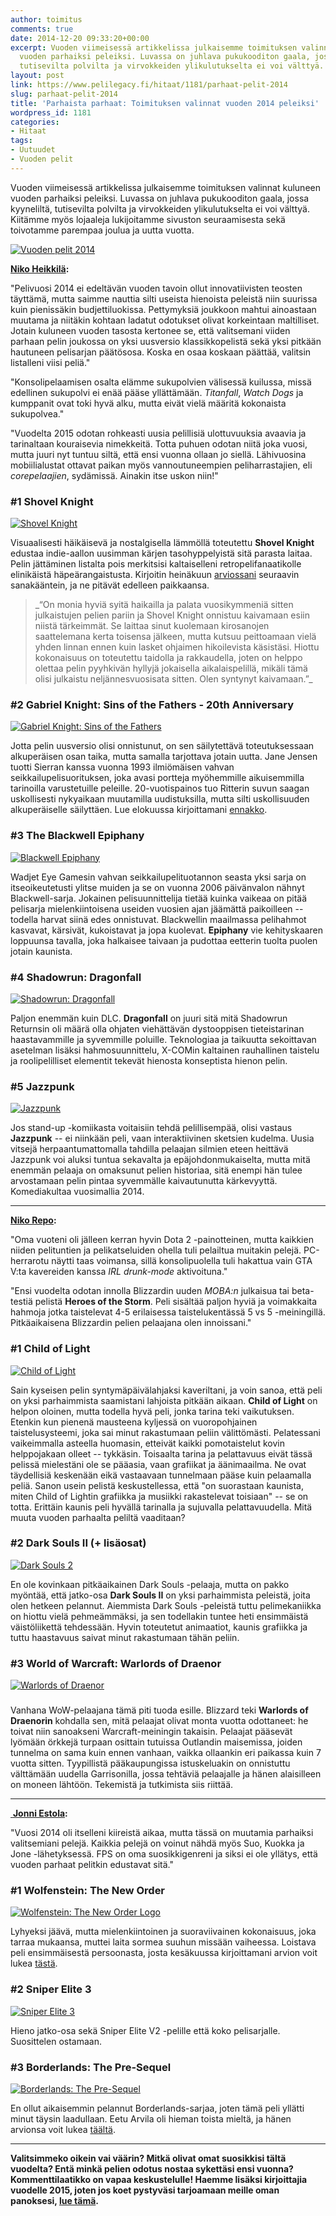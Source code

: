```yaml
---
author: toimitus
comments: true
date: 2014-12-20 09:33:20+00:00
excerpt: Vuoden viimeisessä artikkelissa julkaisemme toimituksen valinnat kuluneen
  vuoden parhaiksi peleiksi. Luvassa on juhlava pukukooditon gaala, jossa kyyneliltä,
  tutisevilta polvilta ja virvokkeiden ylikulutukselta ei voi välttyä.
layout: post
link: https://www.pelilegacy.fi/hitaat/1181/parhaat-pelit-2014
slug: parhaat-pelit-2014
title: 'Parhaista parhaat: Toimituksen valinnat vuoden 2014 peleiksi'
wordpress_id: 1181
categories:
- Hitaat
tags:
- Uutuudet
- Vuoden pelit
---
```


Vuoden viimeisessä artikkelissa julkaisemme toimituksen valinnat kuluneen vuoden parhaiksi peleiksi. Luvassa on juhlava pukukooditon gaala, jossa kyyneliltä, tutisevilta polvilta ja virvokkeiden ylikulutukselta ei voi välttyä. Kiitämme myös lojaaleja lukijoitamme sivuston seuraamisesta sekä toivotamme parempaa joulua ja uutta vuotta.



[![Vuoden pelit 2014](http://www.pelilegacy.fi/wp-content/uploads/2014/12/peli_legacy_vuoden_pelit.png)](http://www.pelilegacy.fi/wp-content/uploads/2014/12/peli_legacy_vuoden_pelit.png)

**[Niko Heikkilä](http://www.pelilegacy.fi/tekijat/niko-heikkila):**

"Pelivuosi 2014 ei edeltävän vuoden tavoin ollut innovatiivisten teosten täyttämä, mutta saimme nauttia silti useista hienoista peleistä niin suurissa kuin pienissäkin budjettiluokissa. Pettymyksiä joukkoon mahtui ainoastaan muutama ja niitäkin kohtaan ladatut odotukset olivat korkeintaan maltilliset. Jotain kuluneen vuoden tasosta kertonee se, että valitsemani viiden parhaan pelin joukossa on yksi uusversio klassikkopelistä sekä yksi pitkään hautuneen pelisarjan päätösosa. Koska en osaa koskaan päättää, valitsin listalleni viisi peliä."

"Konsolipelaamisen osalta elämme sukupolvien välisessä kuilussa, missä edellinen sukupolvi ei enää pääse yllättämään. _Titanfall_, _Watch Dogs_ ja kumppanit ovat toki hyvä alku, mutta eivät vielä määritä kokonaista sukupolvea."

"Vuodelta 2015 odotan rohkeasti uusia pelillisiä ulottuvuuksia avaavia ja tarinaltaan kouraisevia nimekkeitä. Totta puhuen odotan niitä joka vuosi, mutta juuri nyt tuntuu siltä, että ensi vuonna ollaan jo siellä. Lähivuosina mobiilialustat ottavat paikan myös vannoutuneempien peliharrastajien, eli _corepelaajien_, sydämissä. Ainakin itse uskon niin!"



### **#1 Shovel Knight**



[![Shovel Knight](http://www.pelilegacy.fi/wp-content/uploads/2014/12/shovel_knight-600x225.jpg)](http://www.pelilegacy.fi/wp-content/uploads/2014/12/shovel_knight.jpg)

Visuaalisesti häikäisevä ja nostalgisella lämmöllä toteutettu **Shovel Knight** edustaa indie-aallon uusimman kärjen tasohyppelyistä sitä parasta laitaa. Pelin jättäminen listalta pois merkitsisi kaltaiselleni retropelifanaatikolle elinikäistä häpeärangaistusta. Kirjoitin heinäkuun [arviossani](http://www.pelilegacy.fi/arvostelut/754/shovel-knight-kaivaa-tiensa-pelaamisen-kulta-aikaan) seuraavin sanakääntein, ja ne pitävät edelleen paikkaansa.



<blockquote>_“On monia hyviä syitä haikailla ja palata vuosikymmeniä sitten julkaistujen pelien pariin ja Shovel Knight onnistuu kaivamaan esiin niistä tärkeimmät. Se laittaa sinut kuolemaan kirosanojen saattelemana kerta toisensa jälkeen, mutta kutsuu peittoamaan vielä yhden linnan ennen kuin lasket ohjaimen hikoilevista käsistäsi. Hiottu kokonaisuus on toteutettu taidolla ja rakkaudella, joten on helppo olettaa pelin pyyhkivän hyllyjä jokaisella aikalaispelillä, mikäli tämä olisi julkaistu neljännesvuosisata sitten. Olen syntynyt kaivamaan.”_</blockquote>





### **#2 Gabriel Knight: Sins of the Fathers - 20th Anniversary**



[![Gabriel Knight: Sins of the Fathers](http://www.pelilegacy.fi/wp-content/uploads/2014/12/gabriel_knight-600x225.jpg)](http://www.pelilegacy.fi/wp-content/uploads/2014/12/gabriel_knight.jpg)

Jotta pelin uusversio olisi onnistunut, on sen säilytettävä toteutuksessaan alkuperäisen osan taika, mutta samalla tarjottava jotain uutta. Jane Jensen tuotti Sierran kanssa vuonna 1993 ilmiömäisen vahvan seikkailupelisuorituksen, joka avasi portteja myöhemmille aikuisemmilla tarinoilla varustetuille peleille. 20-vuotispainos tuo Ritterin suvun saagan uskollisesti nykyaikaan muutamilla uudistuksilla, mutta silti uskollisuuden alkuperäiselle säilyttäen. Lue elokuussa kirjoittamani [ennakko](http://www.pelilegacy.fi/arvostelut/898/ennakko-gabriel-knightin-isien-synnit-uudessa-valossa).



### **#3 The Blackwell Epiphany**



[![Blackwell Epiphany](http://www.pelilegacy.fi/wp-content/uploads/2014/12/blackwell_epiphany-600x153.png)](http://www.pelilegacy.fi/wp-content/uploads/2014/12/blackwell_epiphany.png)

Wadjet Eye Gamesin vahvan seikkailupelituotannon seasta yksi sarja on itseoikeutetusti ylitse muiden ja se on vuonna 2006 päivänvalon nähnyt Blackwell-sarja. Jokainen pelisuunnittelija tietää kuinka vaikeaa on pitää pelisarja mielenkiintoisena useiden vuosien ajan jäämättä paikoilleen -- todella harvat siinä edes onnistuvat. Blackwellin maailmassa pelihahmot kasvavat, kärsivät, kukoistavat ja jopa kuolevat. **Epiphany** vie kehityskaaren loppuunsa tavalla, joka halkaisee taivaan ja pudottaa eetterin tuolta puolen jotain kaunista.



### **#4 Shadowrun: Dragonfall**



[![Shadowrun: Dragonfall](http://www.pelilegacy.fi/wp-content/uploads/2014/12/shadowrun_dragonfall-600x320.png)](http://www.pelilegacy.fi/wp-content/uploads/2014/12/shadowrun_dragonfall.png)

Paljon enemmän kuin DLC. **Dragonfall** on juuri sitä mitä Shadowrun Returnsin oli määrä olla ohjaten viehättävän dystooppisen tieteistarinan haastavammille ja syvemmille poluille. Teknologiaa ja taikuutta sekoittavan asetelman lisäksi hahmosuunnittelu, X-COMin kaltainen rauhallinen taistelu ja roolipelilliset elementit tekevät hienosta konseptista hienon pelin.



### **#5 Jazzpunk**



[![Jazzpunk](http://www.pelilegacy.fi/wp-content/uploads/2014/12/jazzpunk-600x240.png)](http://www.pelilegacy.fi/wp-content/uploads/2014/12/jazzpunk.png)

Jos stand-up -komiikasta voitaisiin tehdä pelillisempää, olisi vastaus **Jazzpunk** -- ei niinkään peli, vaan interaktiivinen sketsien kudelma. Uusia vitsejä herpaantumattomalla tahdilla pelaajan silmien eteen heittävä Jazzpunk voi aluksi tuntua sekavalta ja epäjohdonmukaiselta, mutta mitä enemmän pelaaja on omaksunut pelien historiaa, sitä enempi hän tulee arvostamaan pelin pintaa syvemmälle kaivautunutta kärkevyyttä. Komediakultaa vuosimallia 2014.



* * *



**[Niko Repo](http://www.pelilegacy.fi/tekijat/niko-repo):**

"Oma vuoteni oli jälleen kerran hyvin Dota 2 -painotteinen, mutta kaikkien niiden pelituntien ja pelikatseluiden ohella tuli pelailtua muitakin pelejä. PC-herrarotu näytti taas voimansa, sillä konsolipuolella tuli hakattua vain GTA V:ta kavereiden kanssa _IRL drunk-mode_ aktivoituna."

"Ensi vuodelta odotan innolla Blizzardin uuden _MOBA:n_ julkaisua tai beta-testiä pelistä **Heroes of the Storm**. Peli sisältää paljon hyviä ja voimakkaita hahmoja jotka taistelevat 4-5 erilaisessa taistelukentässä 5 vs 5 -meiningillä. Pitkäaikaisena Blizzardin pelien pelaajana olen innoissani."



### **#1 Child of Light**



[![Child of Light](http://www.pelilegacy.fi/wp-content/uploads/2014/12/child-of-light-600x305.jpg)](http://www.pelilegacy.fi/wp-content/uploads/2014/12/child-of-light.jpg)

Sain kyseisen pelin syntymäpäivälahjaksi kaveriltani, ja voin sanoa, että peli on yksi parhaimmista saamistani lahjoista pitkään aikaan. **Child of Light** on helpon oloinen, mutta todella hyvä peli, jonka tarina teki vaikutuksen. Etenkin kun pienenä mausteena kyljessä on vuoropohjainen taistelusysteemi, joka sai minut rakastumaan peliin välittömästi. Pelatessani vaikeimmalla asteella huomasin, etteivät kaikki pomotaistelut kovin helppojakaan olleet -- tykkäsin. Toisaalta tarina ja pelattavuus eivät tässä pelissä mielestäni ole se pääasia, vaan grafiikat ja äänimaailma. Ne ovat täydellisiä keskenään eikä vastaavaan tunnelmaan pääse kuin pelaamalla peliä. Sanon usein pelistä keskustellessa, että "on suorastaan kaunista, miten Child of Lightin grafiikka ja musiikki rakastelevat toisiaan" -- se on totta. Erittäin kaunis peli hyvällä tarinalla ja sujuvalla pelattavuudella. Mitä muuta vuoden parhaalta peliltä vaaditaan?



### **#2 Dark Souls II (+ lisäosat)**



[![Dark Souls 2](http://www.pelilegacy.fi/wp-content/uploads/2014/12/dark-souls-2-600x313.jpg)](http://www.pelilegacy.fi/wp-content/uploads/2014/12/dark-souls-2.jpg)

En ole kovinkaan pitkäaikainen Dark Souls -pelaaja, mutta on pakko myöntää, että jatko-osa **Dark Souls II** on yksi parhaimmista peleistä, joita olen hetkeen pelannut. Aiemmista Dark Souls -peleistä tuttu pelimekaniikka on hiottu vielä pehmeämmäksi, ja sen todellakin tuntee heti ensimmäistä väistöliikettä tehdessään. Hyvin toteutetut animaatiot, kaunis grafiikka ja tuttu haastavuus saivat minut rakastumaan tähän peliin.



### **#3 World of Warcraft: Warlords of Draenor**



[![Warlords of Draenor](http://www.pelilegacy.fi/wp-content/uploads/2014/12/warlords_of_draenor-600x213.jpg)](http://www.pelilegacy.fi/wp-content/uploads/2014/12/warlords_of_draenor.jpg)



### 



Vanhana WoW-pelaajana tämä piti tuoda esille. Blizzard teki **Warlords of Draenorin** kohdalla sen, mitä pelaajat olivat monta vuotta odottaneet: he toivat niin sanoakseni Warcraft-meiningin takaisin. Pelaajat pääsevät lyömään örkkejä turpaan osittain tutuissa Outlandin maisemissa, joiden tunnelma on sama kuin ennen vanhaan, vaikka ollaankin eri paikassa kuin 7 vuotta sitten. Tyypillistä pääkaupungissa istuskeluakin on onnistuttu välttämään uudella Garrisonilla, jossa tehtäviä pelaajalle ja hänen alaisilleen on moneen lähtöön. Tekemistä ja tutkimista siis riittää.



* * *



[ ](http://www.pelilegacy.fi/tekijat/jonni-estola)**[Jonni Estola](http://www.pelilegacy.fi/tekijat/jonni-estola):**

"Vuosi 2014 oli itselleni kiireistä aikaa, mutta tässä on muutamia parhaiksi valitsemiani pelejä. Kaikkia pelejä on voinut nähdä myös Suo, Kuokka ja Jone -lähetyksessä. FPS on oma suosikkigenreni ja siksi ei ole yllätys, että vuoden parhaat pelitkin edustavat sitä."



### **#1 Wolfenstein: The New Order**



[![Wolfenstein: The New Order Logo](http://www.pelilegacy.fi/wp-content/uploads/2014/06/2014-05-20_00024-600x337.jpg)](http://www.pelilegacy.fi/wp-content/uploads/2014/06/2014-05-20_00024.jpg)

Lyhyeksi jäävä, mutta mielenkiintoinen ja suoraviivainen kokonaisuus, joka tarraa mukaansa, muttei laita sormea suuhun missään vaiheessa. Loistava peli ensimmäisestä persoonasta, josta kesäkuussa kirjoittamani arvion voit lukea [tästä](http://www.pelilegacy.fi/arvostelut/681/arvio-wolfenstein-the-new-order).



### **#2 Sniper Elite 3**



[![Sniper Elite 3](http://www.pelilegacy.fi/wp-content/uploads/2014/12/sniper-elite-3-afrika-600x327.jpg)](http://www.pelilegacy.fi/wp-content/uploads/2014/12/sniper-elite-3-afrika.jpg)

Hieno jatko-osa sekä Sniper Elite V2 -pelille että koko pelisarjalle. Suosittelen ostamaan.



### **#3 Borderlands: The Pre-Sequel**



[![Borderlands: The Pre-Sequel](http://www.pelilegacy.fi/wp-content/uploads/2014/11/borderlands_the_pre_sequel_moxxi_bar-600x320.jpg)](http://www.pelilegacy.fi/wp-content/uploads/2014/11/borderlands_the_pre_sequel_moxxi_bar.jpg)

En ollut aikaisemmin pelannut Borderlands-sarjaa, joten tämä peli yllätti minut täysin laadullaan. Eetu Arvila oli hieman toista mieltä, ja hänen arvionsa voit lukea [täältä](http://www.pelilegacy.fi/arvostelut/1051/borderlands-the-pre-sequel).



* * *



**Valitsimmeko oikein vai väärin? Mitkä olivat omat suosikkisi tältä vuodelta? Entä minkä pelien odotus nostaa sykettäsi ensi vuonna? Kommenttilaatikko on vapaa keskustelulle! Haemme lisäksi kirjoittajia vuodelle 2015, joten jos koet pystyväsi tarjoamaan meille oman panoksesi, [lue tämä](http://www.pelilegacy.fi/rekrytointi).**
